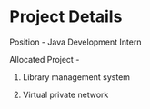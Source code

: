# Project Details
Position - Java Development Intern

Allocated Project -

1) Library management system

2) Virtual private network

